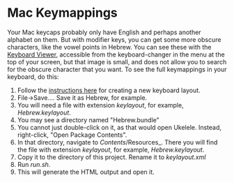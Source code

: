 # Mac Keymappings

Your Mac keycaps probably only have English and perhaps another alphabet on them. But with modifier
keys, you can get some more obscure characters, like the vowel points in Hebrew. You can see these with the
[Keyboard Viewer](https://support.apple.com/en-il/guide/mac-help/mchlp1015/11.0/mac/11.0), accessible from the 
keyboard-changer in the menu at the top of your screen, but that image is small, and does not allow you 
to search for the obscure character that you want.
To see the full keymappings in your keyboard, do this:

1. Follow the [instructions here](https://apple.stackexchange.com/a/410606/351942) for creating a new keyboard layout.
2. File->Save.... Save it as Hebrew, for example.
3. You will need a file with extension _keylayout_, for example, _Hebrew.keylayout_.
4. You may see a directory named "Hebrew.bundle"
5. You cannot just double-click on it, as that would open Ukelele. Instead, right-click, "Open Package Contents".
6. In that directory, navigate to _Contents_/Resources_. There you will find the file with extension _keylayout_, for example, _Hebrew.keylayout_.
7. Copy it to the directory of this project. Rename it to _keylayout.xml_
8. Run _run.sh_.
9. This will generate the HTML output and open it.